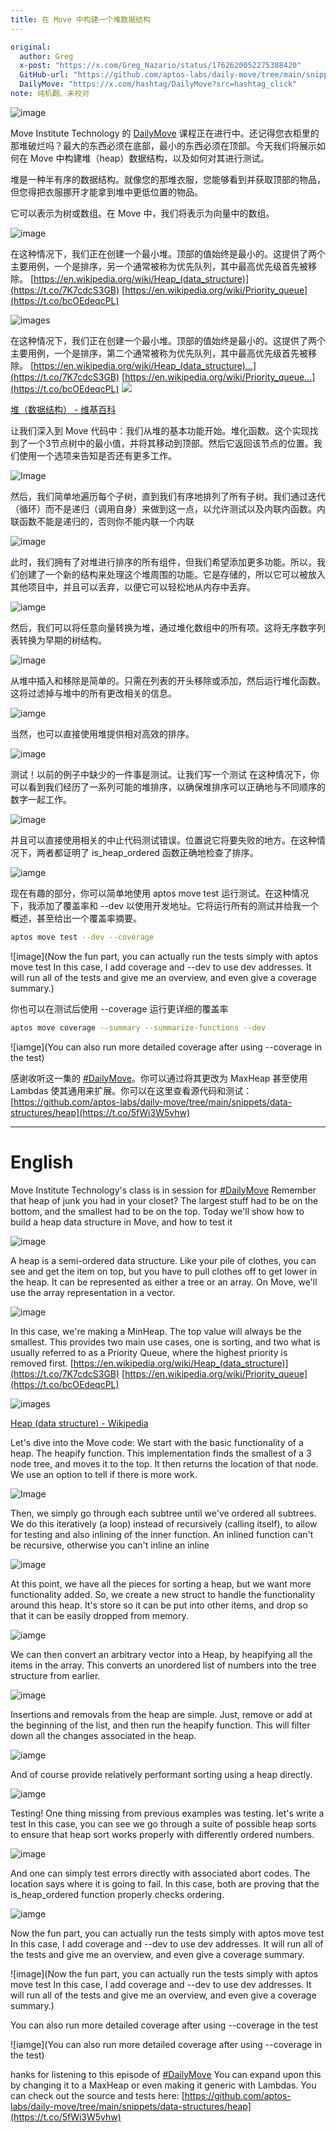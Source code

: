 ```yaml
---
title: 在 Move 中构建一个堆数据结构
---
```

```yaml
original: 
  author: Greg
  x-post: "https://x.com/Greg_Nazario/status/1762620052275388420"
  GitHub-url: "https://github.com/aptos-labs/daily-move/tree/main/snippets/data-structures/heap"
  DailyMove: "https://x.com/hashtag/DailyMove?src=hashtag_click"
note: 纯机翻、未校对
```

![image](https://pbs.twimg.com/media/GHXNLJwasAAsOTp?format=jpg&name=medium)


Move Institute Technology 的 [DailyMove](https://x.com/hashtag/DailyMove?src=hashtag_click) 课程正在进行中。还记得您衣柜里的那堆破烂吗？最大的东西必须在底部，最小的东西必须在顶部。今天我们将展示如何在 Move 中构建堆（heap）数据结构，以及如何对其进行测试。

堆是一种半有序的数据结构。就像您的那堆衣服，您能够看到并获取顶部的物品，但您得把衣服挪开才能拿到堆中更低位置的物品。

它可以表示为树或数组。在 Move 中，我们将表示为向量中的数组。

![image](https://pbs.twimg.com/media/GHXN3NgaEAEJu63?format=jpg&name=medium)

在这种情况下，我们正在创建一个最小堆。顶部的值始终是最小的。这提供了两个主要用例，一个是排序，另一个通常被称为优先队列，其中最高优先级首先被移除。
[https://en.wikipedia.org/wiki/Heap_(data_structure)](https://t.co/7K7cdcS3GB) 
[https://en.wikipedia.org/wiki/Priority_queue](https://t.co/bcOEdeqcPL)

![images](https://t.co/OzYnHLgUDD)

在这种情况下，我们正在创建一个最小堆。顶部的值始终是最小的。这提供了两个主要用例，一个是排序，第二个通常被称为优先队列，其中最高优先级首先被移除。 [https://en.wikipedia.org/wiki/Heap_(data_structure)…](https://t.co/7K7cdcS3GB) 
[https://en.wikipedia.org/wiki/Priority_queue…](https://t.co/bcOEdeqcPL) 
![](https://pbs.twimg.com/card_img/1807813443464110080/FvPRUEzM?format=png&name=360x360)



[堆（数据结构） - 维基百科](https://t.co/OzYnHLgUDD)

让我们深入到 Move 代码中：我们从堆的基本功能开始。堆化函数。这个实现找到了一个3节点树中的最小值，并将其移动到顶部。然后它返回该节点的位置。我们使用一个选项来告知是否还有更多工作。

![Image](https://pbs.twimg.com/media/GHYPIn-acAEKD3N?format=png&name=900x900)

然后，我们简单地遍历每个子树，直到我们有序地排列了所有子树。我们通过迭代（循环）而不是递归（调用自身）来做到这一点，以允许测试以及内联内函数。内联函数不能是递归的，否则你不能内联一个内联

![image](https://pbs.twimg.com/media/GHYPjLjbcAA8574?format=png&name=900x900)

此时，我们拥有了对堆进行排序的所有组件，但我们希望添加更多功能。所以，我们创建了一个新的结构来处理这个堆周围的功能。它是存储的，所以它可以被放入其他项目中，并且可以丢弃，以便它可以轻松地从内存中丢弃。

![iamge](https://pbs.twimg.com/media/GHYQPz2akAAOe_r?format=png&name=small)

然后，我们可以将任意向量转换为堆，通过堆化数组中的所有项。这将无序数字列表转换为早期的树结构。

![image](https://pbs.twimg.com/media/GHYQgt6aoAAYCrE?format=png&name=small)

从堆中插入和移除是简单的。只需在列表的开头移除或添加，然后运行堆化函数。这将过滤掉与堆中的所有更改相关的信息。

![iamge](https://pbs.twimg.com/media/GHYRDTZaIAAlJLT?format=png&name=small)

当然，也可以直接使用堆提供相对高效的排序。

![image](https://pbs.twimg.com/media/GHYRRc-aIAAdcG4?format=png&name=small)

测试！以前的例子中缺少的一件事是测试。让我们写一个测试 在这种情况下，你可以看到我们经历了一系列可能的堆排序，以确保堆排序可以正确地与不同顺序的数字一起工作。

![image](https://pbs.twimg.com/media/GHYRd6bbAAA68P5?format=small)

并且可以直接使用相关的中止代码测试错误。位置说它将要失败的地方。在这种情况下，两者都证明了 is_heap_ordered 函数正确地检查了排序。

![iamge](https://pbs.twimg.com/media/GHYRwosbAAA36k4?format=png&name=small)

现在有趣的部分，你可以简单地使用 aptos move test 运行测试。在这种情况下，我添加了覆盖率和 --dev 以使用开发地址。它将运行所有的测试并给我一个概述，甚至给出一个覆盖率摘要。

```bash
aptos move test --dev --coverage 
```

![image](Now the fun part, you can actually run the tests simply with aptos move test In this case, I add coverage and --dev to use dev addresses. It will run all of the tests and give me an overview, and even give a coverage summary.)

你也可以在测试后使用 --coverage 运行更详细的覆盖率

```bash
aptos move coverage --summary --summarize-functions --dev
```

![iamge](You can also run more detailed coverage after using --coverage in the test)

感谢收听这一集的 [#DailyMove](https://x.com/hashtag/DailyMove?src=hashtag_click)。你可以通过将其更改为 MaxHeap 甚至使用 Lambdas 使其通用来扩展。你可以在这里查看源代码和测试：[https://github.com/aptos-labs/daily-move/tree/main/snippets/data-structures/heap](https://t.co/5fWi3W5vhw)


---
# English

 Move Institute Technology's class is in session for [#DailyMove](https://x.com/hashtag/DailyMove?src=hashtag_click) Remember that heap of junk you had in your closet? The largest stuff had to be on the bottom, and the smallest had to be on the top. Today we'll show how to build a heap data structure in Move, and how to test it


![image](https://pbs.twimg.com/media/GHXNLJwasAAsOTp?format=jpg&name=medium)

A heap is a semi-ordered data structure. Like your pile of clothes, you can see and get the item on top, but you have to pull clothes off to get lower in the heap. It can be represented as either a tree or an array. On Move, we'll use the array representation in a vector.

![image](https://pbs.twimg.com/media/GHXN3NgaEAEJu63?format=jpg&name=medium)

In this case, we're making a MinHeap. The top value will always be the smallest. This provides two main use cases, one is sorting, and two what is usually referred to as a Priority Queue, where the highest priority is removed first. [https://en.wikipedia.org/wiki/Heap_(data_structure)](https://t.co/7K7cdcS3GB) [https://en.wikipedia.org/wiki/Priority_queue](https://t.co/bcOEdeqcPL)

![images](https://t.co/OzYnHLgUDD)

[Heap (data structure) - Wikipedia](https://t.co/OzYnHLgUDD)


Let's dive into the Move code: We start with the basic functionality of a heap. The heapify function. This implementation finds the smallest of a 3 node tree, and moves it to the top. It then returns the location of that node. We use an option to tell if there is more work.

![Image](https://pbs.twimg.com/media/GHYPIn-acAEKD3N?format=png&name=900x900)

Then, we simply go through each subtree until we've ordered all subtrees. We do this iteratively (a loop) instead of recursively (calling itself), to allow for testing and also inlining of the inner function. An inlined function can't be recursive, otherwise you can't inline an inline

![image](https://pbs.twimg.com/media/GHYPjLjbcAA8574?format=png&name=900x900)

At this point, we have all the pieces for sorting a heap, but we want more functionality added. So, we create a new struct to handle the functionality around this heap. It's store so it can be put into other items, and drop so that it can be easily dropped from memory.

![iamge](https://pbs.twimg.com/media/GHYQPz2akAAOe_r?format=png&name=small)

We can then convert an arbitrary vector into a Heap, by heapifying all the items in the array. This converts an unordered list of numbers into the tree structure from earlier.

![image](https://pbs.twimg.com/media/GHYQgt6aoAAYCrE?format=png&name=small)


Insertions and removals from the heap are simple. Just, remove or add at the beginning of the list, and then run the heapify function. This will filter down all the changes associated in the heap.

![iamge](https://pbs.twimg.com/media/GHYRDTZaIAAlJLT?format=png&name=small)


And of course provide relatively performant sorting using a heap directly.

![iamge](https://pbs.twimg.com/media/GHYRRc-aIAAdcG4?format=png&name=small)

Testing! One thing missing from previous examples was testing. let's write a test In this case, you can see we go through a suite of possible heap sorts to ensure that heap sort works properly with differently ordered numbers.

![image](https://pbs.twimg.com/media/GHYRd6bbAAA68P5?format=png&name=small)

And one can simply test errors directly with associated abort codes. The location says where it is going to fail. In this case, both are proving that the is_heap_ordered function properly checks ordering.

![iamge](https://pbs.twimg.com/media/GHYRwosbAAA36k4?format=png&name=small)


Now the fun part, you can actually run the tests simply with aptos move test In this case, I add coverage and --dev to use dev addresses. It will run all of the tests and give me an overview, and even give a coverage summary.

![image](Now the fun part, you can actually run the tests simply with aptos move test In this case, I add coverage and --dev to use dev addresses. It will run all of the tests and give me an overview, and even give a coverage summary.)


You can also run more detailed coverage after using --coverage in the test

![iamge](You can also run more detailed coverage after using --coverage in the test)

hanks for listening to this episode of [#DailyMove](https://x.com/hashtag/DailyMove?src=hashtag_click) You can expand upon this by changing it to a MaxHeap or even making it generic with Lambdas. You can check out the source and tests here: [https://github.com/aptos-labs/daily-move/tree/main/snippets/data-structures/heap](https://t.co/5fWi3W5vhw)


